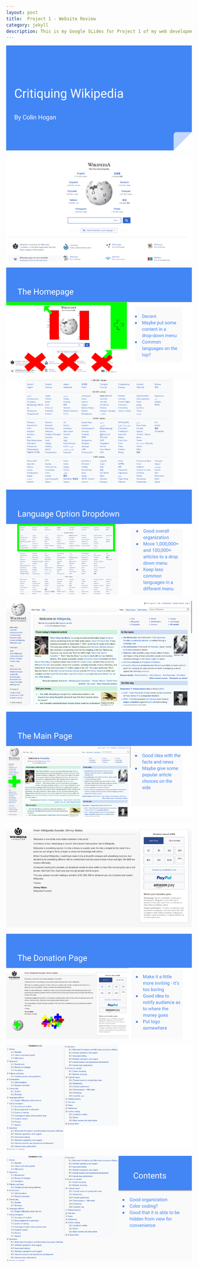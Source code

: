 ```yaml
---
layout: post
title:  Project 1 - Website Review
category: jekyll 
description: This is my Google SLides for Project 1 of my web development class
---
```


![Slide #1](https://raw.githubusercontent.com/Maynard-Schools/jekyll-setup-ColinH42/master/assets/img/Critiquing%20a%20Website.png)

![Slide #2](https://raw.githubusercontent.com/Maynard-Schools/jekyll-setup-ColinH42/master/assets/img/Critiquing%20a%20Website%20(1).png)

![Slide #3](https://raw.githubusercontent.com/Maynard-Schools/jekyll-setup-ColinH42/master/assets/img/Critiquing%20a%20Website%20(2).png)

![Slide #4](https://raw.githubusercontent.com/Maynard-Schools/jekyll-setup-ColinH42/master/assets/img/Critiquing%20a%20Website%20(3).png)

![Slide #5](https://raw.githubusercontent.com/Maynard-Schools/jekyll-setup-ColinH42/master/assets/img/Critiquing%20a%20Website%20(4).png)

![Slide #6](https://raw.githubusercontent.com/Maynard-Schools/jekyll-setup-ColinH42/master/assets/img/Critiquing%20a%20Website%20(5).png)

![Slide #7](https://raw.githubusercontent.com/Maynard-Schools/jekyll-setup-ColinH42/master/assets/img/Critiquing%20a%20Website%20(6).png)

![Slide #8](https://raw.githubusercontent.com/Maynard-Schools/jekyll-setup-ColinH42/master/assets/img/Critiquing%20a%20Website%20(7).png)

![Slide #9](https://raw.githubusercontent.com/Maynard-Schools/jekyll-setup-ColinH42/master/assets/img/Critiquing%20a%20Website%20(8).png)

![Slide #10](https://raw.githubusercontent.com/Maynard-Schools/jekyll-setup-ColinH42/master/assets/img/Critiquing%20a%20Website%20(9).png)

![Slide #11](https://raw.githubusercontent.com/Maynard-Schools/jekyll-setup-ColinH42/master/assets/img/Critiquing%20a%20Website%20(10).png)
